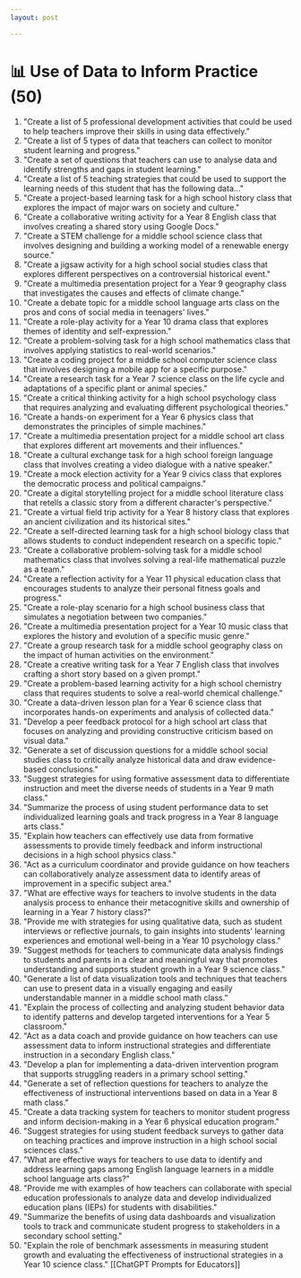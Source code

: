 ```yaml
---
layout: post

---
```

# 📊 Use of Data to Inform Practice (50)

1. "Create a list of 5 professional development activities that could be used to help teachers improve their skills in using data effectively."
2. "Create a list of 5 types of data that teachers can collect to monitor student learning and progress."
3. "Create a set of questions that teachers can use to analyse data and identify strengths and gaps in student learning."
4. "Create a list of 5 teaching strategies that could be used to support the learning needs of this student that has the following data..."
5. "Create a project-based learning task for a high school history class that explores the impact of major wars on society and culture."
6. "Create a collaborative writing activity for a Year 8 English class that involves creating a shared story using Google Docs."
7. "Create a STEM challenge for a middle school science class that involves designing and building a working model of a renewable energy source."
8. "Create a jigsaw activity for a high school social studies class that explores different perspectives on a controversial historical event."
9. "Create a multimedia presentation project for a Year 9 geography class that investigates the causes and effects of climate change."
10. "Create a debate topic for a middle school language arts class on the pros and cons of social media in teenagers' lives."
11. "Create a role-play activity for a Year 10 drama class that explores themes of identity and self-expression."
12. "Create a problem-solving task for a high school mathematics class that involves applying statistics to real-world scenarios."
13. "Create a coding project for a middle school computer science class that involves designing a mobile app for a specific purpose."
14. "Create a research task for a Year 7 science class on the life cycle and adaptations of a specific plant or animal species."
15. "Create a critical thinking activity for a high school psychology class that requires analyzing and evaluating different psychological theories."
16. "Create a hands-on experiment for a Year 6 physics class that demonstrates the principles of simple machines."
17. "Create a multimedia presentation project for a middle school art class that explores different art movements and their influences."
18. "Create a cultural exchange task for a high school foreign language class that involves creating a video dialogue with a native speaker."
19. "Create a mock election activity for a Year 9 civics class that explores the democratic process and political campaigns."
20. "Create a digital storytelling project for a middle school literature class that retells a classic story from a different character's perspective."
21. "Create a virtual field trip activity for a Year 8 history class that explores an ancient civilization and its historical sites."
22. "Create a self-directed learning task for a high school biology class that allows students to conduct independent research on a specific topic."
23. "Create a collaborative problem-solving task for a middle school mathematics class that involves solving a real-life mathematical puzzle as a team."
24. "Create a reflection activity for a Year 11 physical education class that encourages students to analyze their personal fitness goals and progress."
25. "Create a role-play scenario for a high school business class that simulates a negotiation between two companies."
26. "Create a multimedia presentation project for a Year 10 music class that explores the history and evolution of a specific music genre."
27. "Create a group research task for a middle school geography class on the impact of human activities on the environment."
28. "Create a creative writing task for a Year 7 English class that involves crafting a short story based on a given prompt."
29. "Create a problem-based learning activity for a high school chemistry class that requires students to solve a real-world chemical challenge."
30. "Create a data-driven lesson plan for a Year 6 science class that incorporates hands-on experiments and analysis of collected data."
31. "Develop a peer feedback protocol for a high school art class that focuses on analyzing and providing constructive criticism based on visual data."
32. "Generate a set of discussion questions for a middle school social studies class to critically analyze historical data and draw evidence-based conclusions."
33. "Suggest strategies for using formative assessment data to differentiate instruction and meet the diverse needs of students in a Year 9 math class."
34. "Summarize the process of using student performance data to set individualized learning goals and track progress in a Year 8 language arts class."
35. "Explain how teachers can effectively use data from formative assessments to provide timely feedback and inform instructional decisions in a high school physics class."
36. "Act as a curriculum coordinator and provide guidance on how teachers can collaboratively analyze assessment data to identify areas of improvement in a specific subject area."
37. "What are effective ways for teachers to involve students in the data analysis process to enhance their metacognitive skills and ownership of learning in a Year 7 history class?"
38. "Provide me with strategies for using qualitative data, such as student interviews or reflective journals, to gain insights into students' learning experiences and emotional well-being in a Year 10 psychology class."
39. "Suggest methods for teachers to communicate data analysis findings to students and parents in a clear and meaningful way that promotes understanding and supports student growth in a Year 9 science class."
40. "Generate a list of data visualization tools and techniques that teachers can use to present data in a visually engaging and easily understandable manner in a middle school math class."
41. "Explain the process of collecting and analyzing student behavior data to identify patterns and develop targeted interventions for a Year 5 classroom."
42. "Act as a data coach and provide guidance on how teachers can use assessment data to inform instructional strategies and differentiate instruction in a secondary English class."
43. "Develop a plan for implementing a data-driven intervention program that supports struggling readers in a primary school setting."
44. "Generate a set of reflection questions for teachers to analyze the effectiveness of instructional interventions based on data in a Year 8 math class."
45. "Create a data tracking system for teachers to monitor student progress and inform decision-making in a Year 6 physical education program."
46. "Suggest strategies for using student feedback surveys to gather data on teaching practices and improve instruction in a high school social sciences class."
47. "What are effective ways for teachers to use data to identify and address learning gaps among English language learners in a middle school language arts class?"
48. "Provide me with examples of how teachers can collaborate with special education professionals to analyze data and develop individualized education plans (IEPs) for students with disabilities."
49. "Summarize the benefits of using data dashboards and visualization tools to track and communicate student progress to stakeholders in a secondary school setting."
50. "Explain the role of benchmark assessments in measuring student growth and evaluating the effectiveness of instructional strategies in a Year 10 science class."
[[ChatGPT Prompts for Educators]]